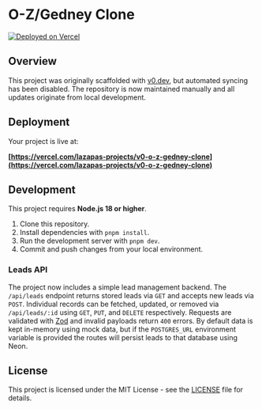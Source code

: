 # O-Z/Gedney Clone

[![Deployed on Vercel](https://img.shields.io/badge/Deployed%20on-Vercel-black?style=for-the-badge&logo=vercel)](https://vercel.com/lazapas-projects/v0-o-z-gedney-clone)

## Overview

This project was originally scaffolded with [v0.dev](https://v0.dev), but automated syncing has been disabled. The repository is now maintained manually and all updates originate from local development.

## Deployment

Your project is live at:

**[https://vercel.com/lazapas-projects/v0-o-z-gedney-clone](https://vercel.com/lazapas-projects/v0-o-z-gedney-clone)**

## Development

This project requires **Node.js 18 or higher**.

1. Clone this repository.
2. Install dependencies with `pnpm install`.
3. Run the development server with `pnpm dev`.
4. Commit and push changes from your local environment.

### Leads API

The project now includes a simple lead management backend. The `/api/leads` endpoint
returns stored leads via `GET` and accepts new leads via `POST`. Individual
records can be fetched, updated, or removed via `/api/leads/:id` using `GET`,
`PUT`, and `DELETE` respectively. Requests are validated with
[Zod](https://zod.dev) and invalid payloads return `400` errors. By default data
is kept in-memory using mock data, but if the `POSTGRES_URL` environment
variable is provided the routes will persist leads to that database using Neon.

## License

This project is licensed under the MIT License - see the [LICENSE](LICENSE) file for details.
